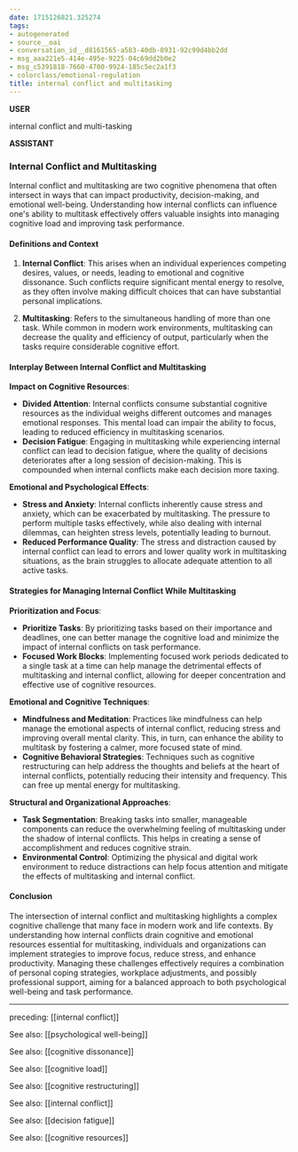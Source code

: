 ```yaml
---
date: 1715126821.325274
tags:
- autogenerated
- source__oai
- conversation_id__d8161565-a583-40db-8931-92c99d4bb2dd
- msg_aaa221e5-414e-495e-9225-04c69dd2b0e2
- msg_c5391818-7660-4700-9924-185c5ec2a1f3
- colorclass/emotional-regulation
title: internal conflict and multitasking
---
```


**USER**

internal conflict and multi-tasking


**ASSISTANT**

### Internal Conflict and Multitasking

Internal conflict and multitasking are two cognitive phenomena that often intersect in ways that can impact productivity, decision-making, and emotional well-being. Understanding how internal conflicts can influence one's ability to multitask effectively offers valuable insights into managing cognitive load and improving task performance.

#### Definitions and Context

1. **Internal Conflict**: This arises when an individual experiences competing desires, values, or needs, leading to emotional and cognitive dissonance. Such conflicts require significant mental energy to resolve, as they often involve making difficult choices that can have substantial personal implications.

2. **Multitasking**: Refers to the simultaneous handling of more than one task. While common in modern work environments, multitasking can decrease the quality and efficiency of output, particularly when the tasks require considerable cognitive effort.

#### Interplay Between Internal Conflict and Multitasking

**Impact on Cognitive Resources**:
- **Divided Attention**: Internal conflicts consume substantial cognitive resources as the individual weighs different outcomes and manages emotional responses. This mental load can impair the ability to focus, leading to reduced efficiency in multitasking scenarios.
- **Decision Fatigue**: Engaging in multitasking while experiencing internal conflict can lead to decision fatigue, where the quality of decisions deteriorates after a long session of decision-making. This is compounded when internal conflicts make each decision more taxing.

**Emotional and Psychological Effects**:
- **Stress and Anxiety**: Internal conflicts inherently cause stress and anxiety, which can be exacerbated by multitasking. The pressure to perform multiple tasks effectively, while also dealing with internal dilemmas, can heighten stress levels, potentially leading to burnout.
- **Reduced Performance Quality**: The stress and distraction caused by internal conflict can lead to errors and lower quality work in multitasking situations, as the brain struggles to allocate adequate attention to all active tasks.

#### Strategies for Managing Internal Conflict While Multitasking

**Prioritization and Focus**:
- **Prioritize Tasks**: By prioritizing tasks based on their importance and deadlines, one can better manage the cognitive load and minimize the impact of internal conflicts on task performance.
- **Focused Work Blocks**: Implementing focused work periods dedicated to a single task at a time can help manage the detrimental effects of multitasking and internal conflict, allowing for deeper concentration and effective use of cognitive resources.

**Emotional and Cognitive Techniques**:
- **Mindfulness and Meditation**: Practices like mindfulness can help manage the emotional aspects of internal conflict, reducing stress and improving overall mental clarity. This, in turn, can enhance the ability to multitask by fostering a calmer, more focused state of mind.
- **Cognitive Behavioral Strategies**: Techniques such as cognitive restructuring can help address the thoughts and beliefs at the heart of internal conflicts, potentially reducing their intensity and frequency. This can free up mental energy for multitasking.

**Structural and Organizational Approaches**:
- **Task Segmentation**: Breaking tasks into smaller, manageable components can reduce the overwhelming feeling of multitasking under the shadow of internal conflicts. This helps in creating a sense of accomplishment and reduces cognitive strain.
- **Environmental Control**: Optimizing the physical and digital work environment to reduce distractions can help focus attention and mitigate the effects of multitasking and internal conflict.

#### Conclusion

The intersection of internal conflict and multitasking highlights a complex cognitive challenge that many face in modern work and life contexts. By understanding how internal conflicts drain cognitive and emotional resources essential for multitasking, individuals and organizations can implement strategies to improve focus, reduce stress, and enhance productivity. Managing these challenges effectively requires a combination of personal coping strategies, workplace adjustments, and possibly professional support, aiming for a balanced approach to both psychological well-being and task performance.


---

preceding: [[internal conflict]]

See also: [[psychological well-being]]


See also: [[cognitive dissonance]]


See also: [[cognitive load]]


See also: [[cognitive restructuring]]


See also: [[internal conflict]]


See also: [[decision fatigue]]


See also: [[cognitive resources]]